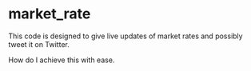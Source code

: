 # market_rate
This code is designed to give live updates of market rates and possibly tweet it on Twitter.

How do I achieve this with ease.
